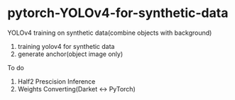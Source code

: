 # pytorch-YOLOv4-for-synthetic-data
YOLOv4 training on synthetic data(combine objects with background)

1. training yolov4 for synthetic data
2. generate anchor(object image only)



To do 

1. Half2 Prescision Inference
2. Weights Converting(Darket <-> PyTorch)
